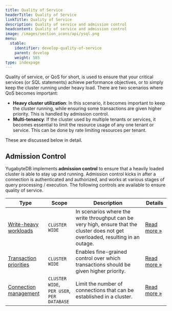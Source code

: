 ```yaml
---
title: Quality of Service
headerTitle: Quality of Service
linkTitle: Quality of Service
description: Quality of service and admission control
headcontent: Quality of service and admission control
image: /images/section_icons/api/ysql.png
menu:
  stable:
    identifier: develop-quality-of-service
    parent: develop
    weight: 585
type: indexpage
---
```

Quality of service, or QoS for short, is used to ensure that your critical services (or SQL statements) achieve performance objectives, or to simply keep the cluster running under heavy load. There are two scenarios where QoS becomes important:
* **Heavy cluster utilization**: In this scenario, it becomes important to keep the cluster running, while ensuring some transactions are given higher priority. This is handled by admission control.
* **Multi-tenancy**: If the cluster used by multiple tenants or services, it becomes essential to limit the resource usage of any one tenant or service. This can be done by rate limiting resources per tenant.

These are discussed below in detail.


## Admission Control

YugabyteDB implements **admission control** to ensure that a heavily loaded cluster is able to stay up and running. Admission control kicks in after a connection is authenticated and authorized, and works at various stages of query processing / execution. The following controls are available to ensure quality of service.


| Type | Scope | Description | Details |
| --- | --- | --- | --- |
| [Write-heavy workloads](write-heavy-workloads) | `CLUSTER WIDE` | In scenarios where the write throughput can be very high, ensure that the cluster does not get overloaded, resulting in an outage. | [Read more &raquo;](write-heavy-workloads) |
| [Transaction priorities](transaction-priority) | `CLUSTER WIDE` | Enables fine-grained control over which transactions should be given higher priority. | [Read more &raquo;](transaction-priority) |
| [Connection management](limiting-connections) | `CLUSTER WIDE`, <br/>`PER USER`, <br/>`PER DATABASE` | Limit the number of connections that can be established in a cluster. | [Read more &raquo;](limiting-connections) |
